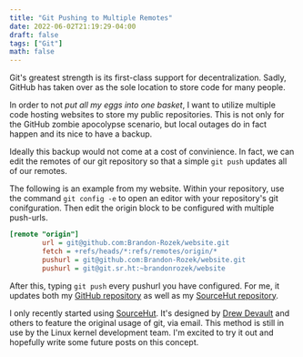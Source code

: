 ```yaml
---
title: "Git Pushing to Multiple Remotes"
date: 2022-06-02T21:19:29-04:00
draft: false
tags: ["Git"]
math: false
---
```


Git's greatest strength is its first-class support for decentralization.
Sadly, GitHub has taken over as the sole location to store code for many
people.

In order to not *put all my eggs into one basket*, I want to utilize multiple
code hosting websites to store my public repositories.
This is not only for the GitHub zombie apocolypse scenario, but local
outages do in fact happen and its nice to have a backup.

Ideally this backup would not come at a cost of convinience. In fact,
we can edit the remotes of our git repository so that a simple
`git push` updates all of our remotes.


The following is an example from my website.
Within your repository, use the command `git config -e` to open an editor with your
repository's git conifguration. Then edit the origin block to be configured
with multiple push-urls.
```ini
[remote "origin"]
        url = git@github.com:Brandon-Rozek/website.git 
        fetch = +refs/heads/*:refs/remotes/origin/*
        pushurl = git@github.com:Brandon-Rozek/website.git
        pushurl = git@git.sr.ht:~brandonrozek/website
```

After this, typing `git push` every pushurl you have configured.
For me, it updates both my [GitHub repository](https://github.com/brandon-rozek/website)
as well as my [SourceHut repository](https://sr.ht/~brandonrozek/website/).

I only recently started using [SourceHut](https://sr.ht/). 
It's designed by [Drew Devault](https://drewdevault.com/)
and others to feature the original usage of git, via email.
This method is still in use by the Linux kernel development team.
I'm excited to try it out and hopefully write some future posts on this concept.
